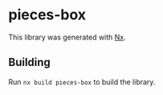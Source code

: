 # pieces-box

This library was generated with [Nx](https://nx.dev).

## Building

Run `nx build pieces-box` to build the library.
